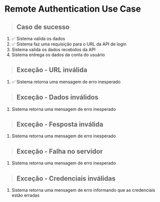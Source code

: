 # Remote Authentication Use Case

> ## Caso de sucesso
1. ✅ Sistema valida os dados
2. ✅ Sistema faz uma requisição para o URL da API de login
3. Sistema valida os dados recebidos da API
4. Sistema entrega os dados da conta do usuário

> ## Exceção - URL inválida
1. ✅ Sistema retorna uma mensagem de erro inesperado

> ## Exceção - Dados inválidos
1. Sistema retorna uma mensagem de erro inesperado

> ## Exceção - Fesposta inválida
1. Sistema retorna uma mensagem de erro inesperado

> ## Exceção - Falha no servidor 
1. Sistema retorna uma mensagem de erro inesperado

> ## Exceção - Credenciais inválidas
1. Sistema retorna uma mensagem de erro informando que as credenciais estão erradas
